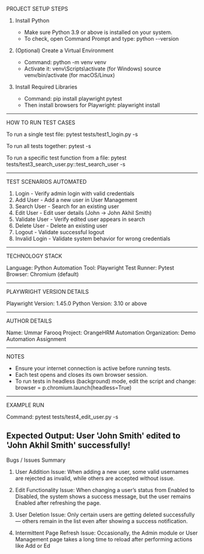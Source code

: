 PROJECT SETUP STEPS

1. Install Python
   - Make sure Python 3.9 or above is installed on your system.
   - To check, open Command Prompt and type:
     python --version

2. (Optional) Create a Virtual Environment
   - Command:
     python -m venv venv
   - Activate it:
     venv\Scripts\activate    (for Windows)
     source venv/bin/activate (for macOS/Linux)

3. Install Required Libraries
   - Command:
     pip install playwright pytest
   - Then install browsers for Playwright:
     playwright install

------------------------------------------------------------
HOW TO RUN TEST CASES

To run a single test file:
   pytest tests/test1_login.py -s

To run all tests together:
   pytest -s

To run a specific test function from a file:
   pytest tests/test3_search_user.py::test_search_user -s

------------------------------------------------------------
TEST SCENARIOS AUTOMATED

1. Login - Verify admin login with valid credentials
2. Add User - Add a new user in User Management
3. Search User - Search for an existing user
4. Edit User - Edit user details (John → John Akhil Smith)
5. Validate User - Verify edited user appears in search
6. Delete User - Delete an existing user
7. Logout - Validate successful logout
8. Invalid Login - Validate system behavior for wrong credentials

------------------------------------------------------------
TECHNOLOGY STACK

Language: Python
Automation Tool: Playwright
Test Runner: Pytest
Browser: Chromium (default)

------------------------------------------------------------
PLAYWRIGHT VERSION DETAILS

Playwright Version: 1.45.0
Python Version: 3.10 or above

------------------------------------------------------------
AUTHOR DETAILS

Name: Ummar Farooq
Project: OrangeHRM Automation
Organization: Demo Automation Assignment

------------------------------------------------------------
NOTES

- Ensure your internet connection is active before running tests.
- Each test opens and closes its own browser session.
- To run tests in headless (background) mode, edit the script and change:
     browser = p.chromium.launch(headless=True)

------------------------------------------------------------
EXAMPLE RUN

Command:
   pytest tests/test4_edit_user.py -s

Expected Output:
    User 'John Smith' edited to 'John Akhil Smith' successfully!
------------------------------------------------------------
    
Bugs / Issues Summary

1. User Addition Issue:
When adding a new user, some valid usernames are rejected as invalid, while others are accepted without issue.


2. Edit Functionality Issue:
When changing a user’s status from Enabled to Disabled, the system shows a success message, but the user remains Enabled after refreshing the page.


3. User Deletion Issue:
Only certain users are getting deleted successfully — others remain in the list even after showing a success notification.


4. Intermittent Page Refresh Issue:
Occasionally, the Admin module or User Management page takes a long time to reload after performing actions like Add or Ed
